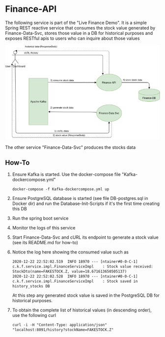 # Finance-API

The following service is part of the "Live Finance Demo".
It is a simple Spring REST reactive service that consumes the stock value generated by Finance-Data-Svc, stores those value in a DB for historical purposes and exposes RESTful apis to users who can inquire about those values

![app-diagram](live-finance-demo.png)

The other service "Finance-Data-Svc" produces the stocks data

## How-To

1. Ensure Kafka is started. Use the docker-compose file "Kafka-dockercompose.yml"
    ````
   docker-compose -f Kafka-dockercompose.yml up
   ````
   
2. Ensure PostgreSQL database is started (see file DB-postgres.sql in Docker dir) and run the Database-Init-Scripts if it's the first time creating this DB
3. Run the spring boot service
4. Monitor the logs of this service
5. Start Finance-Data-Svc and cURL its endpoint to generate a stock value (see its README.md for how-to)
6. Notice the log here showing the consumed value such as
   ````
   2020-12-22 22:52:02.519  INFO 18970 --- [ntainer#0-0-C-1] c.k.f.service.impl.FinanceServiceImpl    : Stock value received: StockDto(name=FAKESTOCK.Z, value=18.671613650505137)
   2020-12-22 22:52:02.528  INFO 18970 --- [ntainer#0-0-C-1] c.k.f.service.impl.FinanceServiceImpl    : Stock saved in history_stocks DB
   ````
   
   At this step any generated stock value is saved in the PostgreSQL DB for historical purposes. 
7. To obtain the complete list of historical values (in descending order), use the following curl
   ````
   curl -i -H "Content-Type: application/json" "localhost:8091/history?stockName=FAKESTOCK.Z"
   ````
